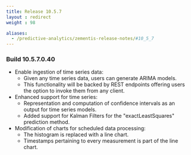 ```yaml
---
title: Release 10.5.7
layout : redirect
weight : 98

aliases:
  - /predictive-analytics/zementis-release-notes/#10_5_7
---
```


### Build 10.5.7.0.40 

* Enable ingestion of time series data: 
  - Given any time series data, users can generate ARIMA models.
  - This functionality will be backed by REST endpoints offering users the option to invoke them from any client.
* Enhanced support for time series:
  - Representation and computation of confidence intervals as an output for time series models.
  - Added support for Kalman Filters for the "exactLeastSquares" prediction method.
* Modification of charts for scheduled data processing:
  - The histogram is replaced with a line chart.
  - Timestamps pertaining to every measurement is part of the line chart.
